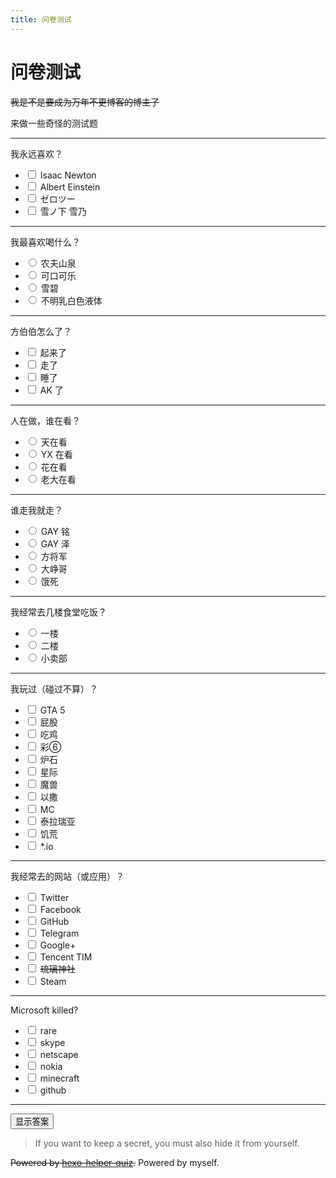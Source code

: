 ```yaml
---
title: 问卷测试
---
```


# 问卷测试

<vue-metadata author="swwind" time="2018-06-06"></vue-metadata>

~~我是不是要成为万年不更博客的博主了~~

来做一些奇怪的测试题

---

我永远喜欢？

- <input type="checkbox" /> Isaac Newton
- <input type="checkbox" /> Albert Einstein
- <input type="checkbox" /> <span class="correct">ゼロツー</span>
- <input type="checkbox" /> <span class="correct">雪ノ下 雪乃</span>

---

我最喜欢喝什么？

- <input type="radio" name="drink" /> <span class="correct">农夫山泉</span>
- <input type="radio" name="drink" /> 可口可乐
- <input type="radio" name="drink" /> 雪碧
- <input type="radio" name="drink" /> 不明<span class="opacity-0">乳白色</span>液体

---

方伯伯怎么了？

- <input type="checkbox" /> <span class="correct">起来了</span>
- <input type="checkbox" /> 走了
- <input type="checkbox" /> 睡了
- <input type="checkbox" /> <span class="correct">AK 了</span>

---

人在做，谁在看？

- <input type="radio" name="looking" /> 天在看
- <input type="radio" name="looking" /> <span class="correct">YX 在看</span>
- <input type="radio" name="looking" /> 花在看
- <input type="radio" name="looking" /> 老大在看

---

谁走我就走？

- <input type="radio" name="run" /> GAY 铭
- <input type="radio" name="run" /> GAY 泽
- <input type="radio" name="run" /> 方将军
- <input type="radio" name="run" /> <span class="correct">大峥哥</span>
- <input type="radio" name="run" /> 饿死

---

我经常去几楼食堂吃饭？

- <input type="radio" name="shokudou" /> 一楼
- <input type="radio" name="shokudou" /> <span class="correct">二楼</span>
- <input type="radio" name="shokudou" /> 小卖部

---

我玩过（碰过不算）？

- <input type="checkbox" /> <span class="correct">GTA 5</span>
- <input type="checkbox" /> 屁股
- <input type="checkbox" /> 吃鸡
- <input type="checkbox" /> 彩⑥
- <input type="checkbox" /> 炉石
- <input type="checkbox" /> 星际
- <input type="checkbox" /> 魔兽
- <input type="checkbox" /> 以撒
- <input type="checkbox" /> <span class="correct">MC</span>
- <input type="checkbox" /> 泰拉瑞亚
- <input type="checkbox" /> 饥荒
- <input type="checkbox" /> <span class="correct">\*.io</span>

---

我经常去的网站（或应用）？

- <input type="checkbox" /> <span class="correct">Twitter</span>
- <input type="checkbox" /> Facebook
- <input type="checkbox" /> <span class="correct">GitHub</span>
- <input type="checkbox" /> <span class="correct">Telegram</span>
- <input type="checkbox" /> Google+
- <input type="checkbox" /> Tencent TIM
- <input type="checkbox" /> ~~琉璃神社~~
- <input type="checkbox" /> <span class="correct">Steam</span>

---

Microsoft killed?

- <input type="checkbox" /> <span class="correct">rare</span>
- <input type="checkbox" /> <span class="correct">skype</span>
- <input type="checkbox" /> <span class="correct">netscape</span>
- <input type="checkbox" /> <span class="correct">nokia</span>
- <input type="checkbox" /> <span class="correct">minecraft</span>
- <input type="checkbox" /> <span class="correct">github</span>

---

<script setup>
const show = () => {
  document.querySelectorAll('.correct')
    .forEach(x => x.style.color = 'lime');
}
</script>

<button v-on:click="show" class="underline">显示答案</button>

> If you want to keep a secret, you must also hide it from yourself.

~~Powered by [hexo-helper-quiz](https://github.com/swwind/hexo-helper-quiz).~~ Powered by myself.
